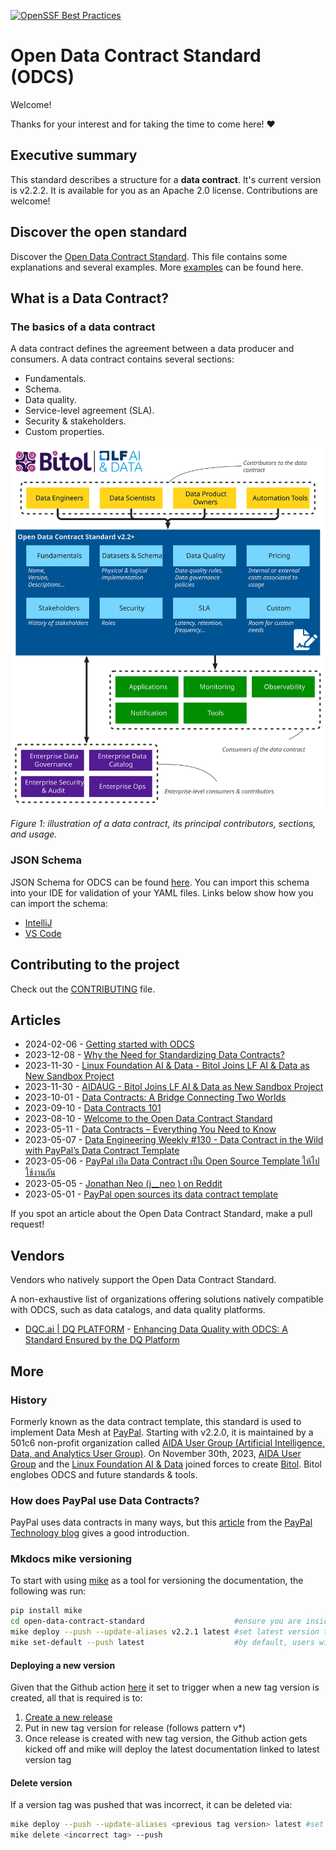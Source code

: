 [![OpenSSF Best Practices](https://www.bestpractices.dev/projects/8149/badge)](https://www.bestpractices.dev/projects/8149)

# Open Data Contract Standard (ODCS)

Welcome! 

Thanks for your interest and for taking the time to come here! ❤️

## Executive summary
This standard describes a structure for a **data contract**. It's current version is v2.2.2. It is available for you as an Apache 2.0 license. Contributions are welcome!

## Discover the open standard
Discover the [Open Data Contract Standard](docs/index.md). This file contains some explanations and several examples. More [examples](docs/examples/index.md) can be found here.

## What is a Data Contract?

### The basics of a data contract
A data contract defines the agreement between a data producer and consumers. A data contract contains several sections:
* Fundamentals.
* Schema.
* Data quality.
* Service-level agreement (SLA).
* Security & stakeholders.
* Custom properties.

![Data contract schema](./docs/img/data-contract-v2.2.1-schema.svg "Data contract schema")

*Figure 1: illustration of a data contract, its principal contributors, sections, and usage.*

### JSON Schema

JSON Schema for ODCS can be found [here](schema/odcs-json-schema.json). You can import this schema into your IDE for 
validation of your YAML files. Links below show how you can import the schema:

- [IntelliJ](https://www.jetbrains.com/help/idea/json.html#ws_json_schema_add_custom)
- [VS Code](https://code.visualstudio.com/docs/languages/json#_json-schemas-and-settings)

## Contributing to the project
Check out the [CONTRIBUTING](./CONTRIBUTING.md) file.

## Articles 
 * 2024-02-06 - [Getting started with ODCS](https://medium.com/abeadata/getting-started-with-odcs-3ba790707879)
 * 2023-12-08 - [Why the Need for Standardizing Data Contracts?](https://medium.com/abeadata/why-the-need-for-standardizing-data-contracts-133bc3491148)
 * 2023-11-30 - [Linux Foundation AI & Data - Bitol Joins LF AI & Data as New Sandbox Project](https://lfaidata.foundation/blog/2023/11/30/bitol-joins-lf-ai-data-as-new-sandbox-project/)
 * 2023-11-30 - [AIDAUG - Bitol Joins LF AI & Data as New Sandbox Project](https://aidausergroup.org/2023/11/30/bitol-joins-lf-ai-data-as-new-sandbox-project/)
 * 2023-10-01 - [Data Contracts: A Bridge Connecting Two Worlds](https://medium.com/@atanas.iliev.ai/data-contracts-a-bridge-connecting-two-worlds-404eff1d970d)
 * 2023-09-10 - [Data Contracts 101](https://medium.com/p/568a9adbf9a9)
 * 2023-08-10 - [Welcome to the Open Data Contract Standard](https://jgp.ai/2023/08/09/welcome-to-the-open-data-contract-standard/)
 * 2023-05-11 - [Data Contracts – Everything You Need to Know](https://www.montecarlodata.com/blog-data-contracts-explained/)
 * 2023-05-07 - [Data Engineering Weekly #130 - Data Contract in the Wild with PayPal’s Data Contract Template](https://www.dataengineeringweekly.com/p/data-engineering-weekly-130)
 * 2023-05-06 - [PayPal เปิด Data Contract เป็น Open Source Template ให้ไปใช้งานกัน](https://discuss.dataengineercafe.io/t/paypal-data-contract-open-source-template/581/1)
 * 2023-05-05 - [Jonathan Neo (j__neo ) on Reddit](https://www.reddit.com/r/dataengineering/comments/137glbo/comment/jixw5hj/?utm_source=reddit&utm_medium=web2x&context=3)
 * 2023-05-01 - [PayPal open sources its data contract template](https://jgp.ai/2023/05/01/paypal-open-sources-its-data-contract-template/)

If you spot an article about the Open Data Contract Standard, make a pull request! 

## Vendors

Vendors who natively support the Open Data Contract Standard.

A non-exhaustive list of organizations offering solutions natively compatible with ODCS, such as data catalogs, and data quality platforms.

* [DQC.ai | DQ PLATFORM](https://www.dqc.ai/dqc-platform) - [Enhancing Data Quality with ODCS: A Standard Ensured by the DQ Platform
](https://www.dqc.ai/post/enhancing-data-quality-with-odcs-a-standard-ensured-by-the-dq-platform)

## More

### History
Formerly known as the data contract template, this standard is used to implement Data Mesh at [PayPal](https://about.pypl.com/). Starting with v2.2.0, it is maintained by a 501c6 non-profit organization called [AIDA User Group (Artificial Intelligence, Data, and Analytics User Group)](https://aidaug.org). On November 30th, 2023, [AIDA User Group](https://aidaug.org) and the [Linux Foundation AI & Data](https://lfaidata.foundation/) joined forces to create [Bitol](https://bitol.io). Bitol englobes ODCS and future standards & tools.

### How does PayPal use Data Contracts?
PayPal uses data contracts in many ways, but this [article](https://medium.com/paypal-tech/the-next-generation-of-data-platforms-is-the-data-mesh-b7df4b825522) from the [PayPal Technology blog](https://medium.com/paypal-tech) gives a good introduction.

### Mkdocs mike versioning
To start with using [mike](https://github.com/jimporter/mike) as a tool for versioning the documentation, the following was run:

```bash
pip install mike
cd open-data-contract-standard                    #ensure you are inside the repo
mike deploy --push --update-aliases v2.2.1 latest #set latest version to v2.2.1
mike set-default --push latest                    #by default, users will go to latest
```

#### Deploying a new version
Given that the Github action [here](.github/workflows/docs-site-deploy.yaml) it set to trigger when a new tag version is
created, all that is required is to:
1. [Create a new release](https://github.com/bitol-io/open-data-contract-standard/releases)
2. Put in new tag version for release (follows pattern v*)
3. Once release is created with new tag version, the Github action gets kicked off and mike will deploy the latest documentation linked to latest version tag

#### Delete version
If a version tag was pushed that was incorrect, it can be deleted via:

```bash
mike deploy --push --update-aliases <previous tag version> latest #set latest version to previous tag version
mike delete <incorrect tag> --push
```
